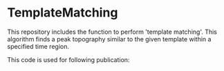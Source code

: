 # TemplateMatching

This repository includes the function to perform 'template matching'. This algorithm finds a peak topography similar to the given template within a specified time region. 

This code is used for following publication: 